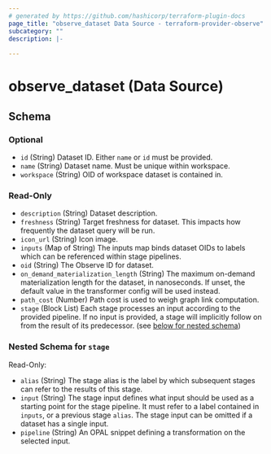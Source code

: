 ```yaml
---
# generated by https://github.com/hashicorp/terraform-plugin-docs
page_title: "observe_dataset Data Source - terraform-provider-observe"
subcategory: ""
description: |-
  
---
```


# observe_dataset (Data Source)





<!-- schema generated by tfplugindocs -->
## Schema

### Optional

- `id` (String) Dataset ID. Either `name` or `id` must be provided.
- `name` (String) Dataset name. Must be unique within workspace.
- `workspace` (String) OID of workspace dataset is contained in.

### Read-Only

- `description` (String) Dataset description.
- `freshness` (String) Target freshness for dataset. This impacts how frequently the dataset query will be run.
- `icon_url` (String) Icon image.
- `inputs` (Map of String) The inputs map binds dataset OIDs to labels which can be referenced within stage pipelines.
- `oid` (String) The Observe ID for dataset.
- `on_demand_materialization_length` (String) The maximum on-demand materialization length for the dataset, in nanoseconds. If unset, the default value in the transformer config will be used instead.
- `path_cost` (Number) Path cost is used to weigh graph link computation.
- `stage` (Block List) Each stage processes an input according to the provided pipeline. If no input is provided, a stage will implicitly follow on from the result of its predecessor. (see [below for nested schema](#nestedblock--stage))

<a id="nestedblock--stage"></a>
### Nested Schema for `stage`

Read-Only:

- `alias` (String) The stage alias is the label by which subsequent stages can refer to the results of this stage.
- `input` (String) The stage input defines what input should be used as a starting point for the stage pipeline. It must refer to a label contained in `inputs`, or a previous stage `alias`. The stage input can be omitted if a dataset has a single input.
- `pipeline` (String) An OPAL snippet defining a transformation on the selected input.


